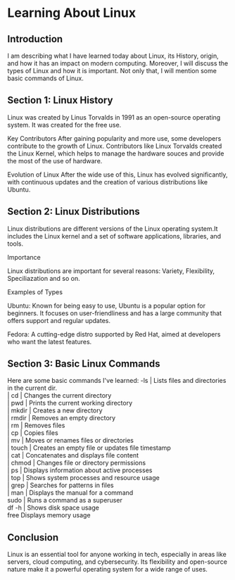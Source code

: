 # Learning About Linux

## Introduction
I am describing what I have learned today about Linux, its History, origin, and how it has an impact on modern computing. Moreover, I will discuss the types of Linux and how it is important. Not only that, I will mention some basic commands of Linux.

## Section 1: Linux History
Linux was created by Linus Torvalds in 1991 as an open-source operating system. It was created for the free use.

Key Contributors 
After gaining popularity and more use, some developers contribute to the growth of Linux.
Contributors like Linux Torvalds created the Linux Kernel, which helps to manage the hardware souces and provide the most of the use of hardware.

Evolution of Linux
After the wide use of this, Linux has evolved significantly, with continuous updates and the creation of various distributions like Ubuntu.

## Section 2: Linux Distributions
Linux distributions are different versions of the Linux operating system.It includes the Linux kernel and a set of software applications, libraries, and tools.
  
Importance 

Linux distributions are important for several reasons:
Variety, Flexibility, Speciliazation and so on.

Examples of Types 

Ubuntu: Known for being easy to use, Ubuntu is a popular option for beginners. It focuses on user-friendliness and has a large community that offers support and regular updates.

Fedora: A cutting-edge distro supported by Red Hat, aimed at developers who want the latest features.


## Section 3: Basic Linux Commands
Here are some basic commands I've learned:
-ls      | Lists files and directories in the current dir.  
| cd      | Changes the current directory                    
| pwd     | Prints the current working directory            
| mkdir   | Creates a new directory                          
| rmdir   | Removes an empty directory                       
| rm      | Removes files                                    
| cp      | Copies files                                     
| mv      | Moves or renames files or directories            
| touch   | Creates an empty file or updates file timestamp  
| cat     | Concatenates and displays file content           
| chmod   | Changes file or directory permissions            
| ps      | Displays information about active processes      
| top     | Shows system processes and resource usage        
| grep    | Searches for patterns in files                   
| man     | Displays the manual for a command                
 sudo    | Runs a command as a superuser                    
df -h   | Shows disk space usage                           
free    Displays memory usage         

## Conclusion
Linux is an essential tool for anyone working in tech, especially in areas like servers, cloud computing, and cybersecurity. Its flexibility and open-source nature make it a powerful operating system for a wide range of uses.
